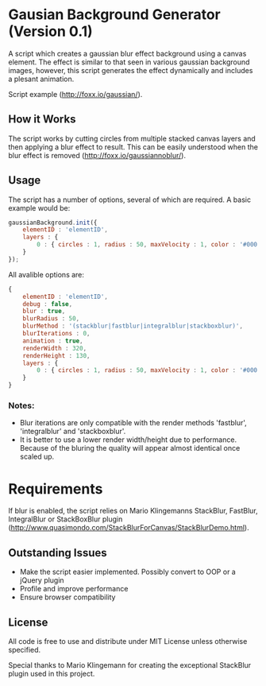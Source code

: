 # Gausian Background Generator (Version 0.1)
A script which creates a gaussian blur effect background using a canvas element. The effect is similar to that seen in various gaussian background images, however, this script generates the effect dynamically and includes a plesant animation.

Script example (http://foxx.io/gaussian/).

## How it Works
The script works by cutting circles from multiple stacked canvas layers and then applying a blur effect to result. This can be easily understood when the blur effect is removed (http://foxx.io/gaussiannoblur/).

## Usage
The script has a number of options, several of which are required. A basic example would be:

```javascript
gaussianBackground.init({
    elementID : 'elementID',
    layers : {
        0 : { circles : 1, radius : 50, maxVelocity : 1, color : '#000' }
    }
});
```

All avalible options are:

```javascript
{
    elementID : 'elementID',
    debug : false,
    blur : true,
    blurRadius : 50,
    blurMethod : '(stackblur|fastblur|integralblur|stackboxblur)',
    blurIterations : 0,
    animation : true,
    renderWidth : 320,
    renderHeight : 130,
    layers : {
        0 : { circles : 1, radius : 50, maxVelocity : 1, color : '#000' }
    }   
}
```

### Notes:
- Blur iterations are only compatible with the render methods 'fastblur', 'integralblur' and 'stackboxblur'.
- It is better to use a lower render width/height due to performance. Because of the bluring the quality will appear almost identical once scaled up.

# Requirements
If blur is enabled, the script relies on Mario Klingemanns StackBlur, FastBlur, IntegralBlur or StackBoxBlur plugin (http://www.quasimondo.com/StackBlurForCanvas/StackBlurDemo.html).

## Outstanding Issues
- Make the script easier implemented. Possibly convert to OOP or a jQuery plugin
- Profile and improve performance
- Ensure browser compatibility

## License
All code is free to use and distribute under MIT License unless otherwise specified.

Special thanks to Mario Klingemann for creating the exceptional StackBlur plugin used in this project.
